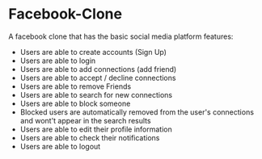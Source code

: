 # Facebook-Clone

A facebook clone that has the basic social media platform features:
  
  - Users are able to create accounts (Sign Up)
  - Users are able to login
  - Users are able to add connections (add friend)
  - Users are able to accept / decline connections
  - Users are able to remove Friends
  - Users are able to search for new connections
  - Users are able to block someone
  - Blocked users are automatically removed from the user's connections and wont't appear in the search results
  - Users are able to edit their profile information
  - Users are able to check their notifications
  - Users are able to logout
